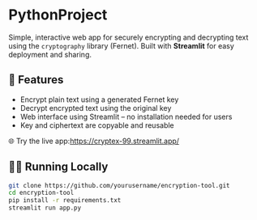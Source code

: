 # PythonProject
Simple, interactive web app for securely encrypting and decrypting text using the `cryptography` library (Fernet). Built with **Streamlit** for easy deployment and sharing.

## 🚀 Features

- Encrypt plain text using a generated Fernet key
- Decrypt encrypted text using the original key
- Web interface using Streamlit – no installation needed for users
- Key and ciphertext are copyable and reusable

🌐 Try the live app:https://cryptex-99.streamlit.app/



## 🧑‍💻 Running Locally

```bash
git clone https://github.com/yourusername/encryption-tool.git
cd encryption-tool
pip install -r requirements.txt
streamlit run app.py
